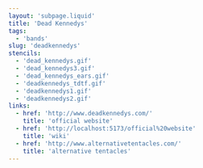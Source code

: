 ```yaml
---
layout: 'subpage.liquid'
title: 'Dead Kennedys'
tags:
  - 'bands'
slug: 'deadkennedys'
stencils:
  - 'dead_kennedys.gif'
  - 'dead_kennedys3.gif'
  - 'dead_kennedys_ears.gif'
  - 'deadkennedys_tdtf.gif'
  - 'deadkennedys1.gif'
  - 'deadkennedys2.gif'
links:
  - href: 'http://www.deadkennedys.com/'
    title: 'official website'
  - href: 'http://localhost:5173/official%20website'
    title: 'wiki'
  - href: 'http://www.alternativetentacles.com/'
    title: 'alternative tentacles'
---
```

